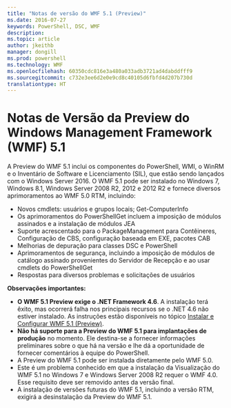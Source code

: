 ```yaml
---
title: "Notas de versão do WMF 5.1 (Preview)"
ms.date: 2016-07-27
keywords: PowerShell, DSC, WMF
description: 
ms.topic: article
author: jkeithb
manager: dongill
ms.prod: powershell
ms.technology: WMF
ms.openlocfilehash: 60350cdc816e3a480a033adb3721ad4dabddfff9
ms.sourcegitcommit: c732e3ee6d2e0e9cd8c40105d6fbfd4d207b730d
translationtype: HT
---
```

# <a name="windows-management-framework-wmf-51-preview-release-notes"></a>Notas de Versão da Preview do Windows Management Framework (WMF) 5.1 #

A Preview do WMF 5.1 inclui os componentes do PowerShell, WMI, o WinRM e o Inventário de Software e Licenciamento (SIL), que estão sendo lançados com o Windows Server 2016. O WMF 5.1 pode ser instalado no Windows 7, Windows 8.1, Windows Server 2008 R2, 2012 e 2012 R2 e fornece diversos aprimoramentos ao WMF 5.0 RTM, incluindo:

- Novos cmdlets: usuários e grupos locais; Get-ComputerInfo
- Os aprimoramentos do PowerShellGet incluem a imposição de módulos assinados e a instalação de módulos JEA
- Suporte acrescentado para o PackageManagement para Contêineres, Configuração de CBS, configuração baseada em EXE, pacotes CAB
- Melhorias de depuração para classes DSC e PowerShell
- Aprimoramentos de segurança, incluindo a imposição de módulos de catálogo assinado provenientes do Servidor de Recepção e ao usar cmdlets do PowerShellGet
- Respostas para diversos problemas e solicitações de usuários

**Observações importantes:**

- **O WMF 5.1 Preview exige o .NET Framework 4.6**. A instalação terá êxito, mas ocorrerá falha nos principais recursos se o .NET 4.6 não estiver instalado. As instruções estão disponíveis no tópico [Instalar e Configurar WMF 5.1 (Preview)](https://msdn.microsoft.com/en-us/powershell/wmf/5.1/install-configure). 
- **Não há suporte para a Preview do WMF 5.1 para implantações de produção** no momento. Ele destina-se a fornecer informações preliminares sobre o que há na versão e lhe dá a oportunidade de fornecer comentários à equipe do PowerShell.
- A Preview do WMF 5.1 pode ser instalada diretamente pelo WMF 5.0.
- Este é um problema conhecido em que a instalação da Visualização do WMF 5.1 no Windows 7 e Windows Server 2008 R2 requer o WMF 4.0. Esse requisito deve ser removido antes da versão final.
- A instalação de versões futuras do WMF 5.1, incluindo a versão RTM, exigirá a desinstalação da Preview do WMF 5.1.

